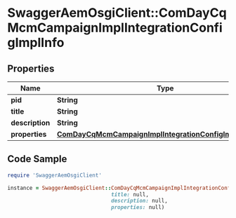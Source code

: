 # SwaggerAemOsgiClient::ComDayCqMcmCampaignImplIntegrationConfigImplInfo

## Properties

Name | Type | Description | Notes
------------ | ------------- | ------------- | -------------
**pid** | **String** |  | [optional] 
**title** | **String** |  | [optional] 
**description** | **String** |  | [optional] 
**properties** | [**ComDayCqMcmCampaignImplIntegrationConfigImplProperties**](ComDayCqMcmCampaignImplIntegrationConfigImplProperties.md) |  | [optional] 

## Code Sample

```ruby
require 'SwaggerAemOsgiClient'

instance = SwaggerAemOsgiClient::ComDayCqMcmCampaignImplIntegrationConfigImplInfo.new(pid: null,
                                 title: null,
                                 description: null,
                                 properties: null)
```


